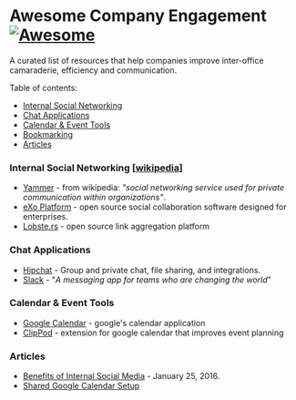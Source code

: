 # Awesome Company Engagement [![Awesome](https://cdn.rawgit.com/sindresorhus/awesome/d7305f38d29fed78fa85652e3a63e154dd8e8829/media/badge.svg)](https://github.com/sindresorhus/awesome)

A curated list of resources that help companies improve inter-office camaraderie, efficiency and communication.

Table of contents:

* [Internal Social Networking](#internal-social-networking)
* [Chat Applications](#chat-applications)
* [Calendar & Event Tools](#calendar-event-tools)
* [Bookmarking](#bookmarking)
* [Articles](#articles)

### Internal Social Networking [[wikipedia](https://en.wikipedia.org/wiki/Internal_communications#Social_Media)]

* [Yammer](https://www.yammer.com/owneriq.com/) - from wikipedia: _"social networking service used for private communication within organizations"_.
* [eXo Platform](https://www.exoplatform.com/) - open source social collaboration software designed for enterprises.
* [Lobste.rs](https://github.com/jcs/lobsters) - open source link aggregation platform

### Chat Applications

* [Hipchat](https://hipchat.com/) - Group and private chat, file sharing, and integrations.
* [Slack](https://slack.com/) - "_A messaging app for teams who are changing the world_"

### Calendar & Event Tools

* [Google Calendar](https://www.google.com/calendar) - google's calendar application
* [ClipPod](https://www.clippod.com/) - extension for google calendar that improves event planning

### Articles  

* [Benefits of Internal Social Media](http://www.apcoworldwide.com/blog/detail/apcoforum/2016/01/25/the-benefits-of-internal-social-media-engaged-employees) - January 25, 2016.
* [Shared Google Calendar Setup](https://support.google.com/a/answer/1626902?hl=en)

